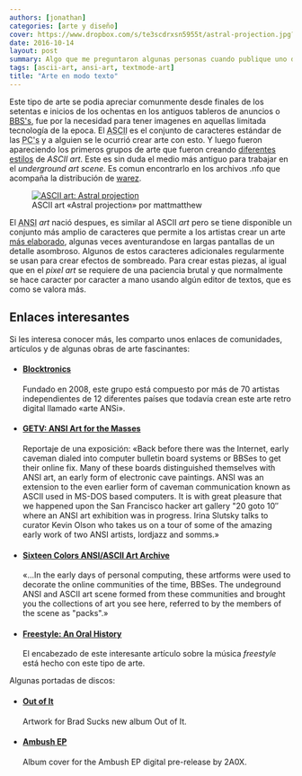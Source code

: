 ```yaml
---
authors: [jonathan]
categories: [arte y diseño]
cover: https://www.dropbox.com/s/te3scdrxsn5955t/astral-projection.jpg?raw=1
date: 2016-10-14
layout: post
summary: Algo que me preguntaron algunas personas cuando publique uno de mis dibujos fue, ¿que es el <i>ANSI art</i>? Tratare de explicarlo, pero para entenderlo mejor explicare un poco de historia.
tags: [ascii-art, ansi-art, textmode-art]
title: "Arte en modo texto"
---
```


Este tipo de arte se podia apreciar comunmente desde finales de los setentas e inicios de los ochentas en los antiguos tableros de anuncios o [BBS's](https://es.wikipedia.org/wiki/Bulletin_Board_System), fue por la necesidad para tener imagenes en aquellas limitada tecnología de la epoca. El <abbr title="American Standard Code for Information Interchange">ASCII</abbr> es el conjunto de caracteres estándar de las <abbr title="Personal Computers">PC's</abbr> y a alguien se le ocurrió crear arte con esto. Y luego fueron apareciendo los primeros grupos de arte que fueron creando [diferentes estilos](http://www.roysac.com/roy-sac_styles_of_underground_text_art.html) de _ASCII art_. Este es sin duda el medio más antiguo para trabajar en el _underground art scene_. Es comun encontrarlo en los archivos .nfo que acompaña la distribución de [warez](https://es.wikipedia.org/wiki/Warez).

<figure class="media-right-xs-6 media-right-sm-4">
	<a href="https://www.instagram.com/p/BHc9sH8BAPh/" target="_blank">
		<img src="https://www.dropbox.com/s/te3scdrxsn5955t/astral-projection.jpg?raw=1" alt="ASCII art: Astral projection">
	</a>
	<figcaption>ASCII art «Astral projection» por mattmatthew</figcaption>
</figure>

El <abbr title="American National Standards Institute">ANSI</abbr> _art_ nació despues, es similar al ASCII _art_ pero se tiene disponible un conjunto más amplio de caracteres que permite a los artistas crear un arte [más elaborado](https://www.youtube.com/watch?v=cmaK57M7ZV8&start=254), algunas veces aventurandose en largas pantallas de un detalle asombroso. Algunos de estos caracteres adicionales regularmente se usan para crear efectos de sombreado. Para crear estas piezas, al igual que en el _pixel art_ se requiere de una paciencia brutal y que normalmente se hace caracter por caracter a mano usando algún editor de textos, que es como se valora más.

<!-- <div class="row gutters-half">
	<div class="col">
		<figure>
			<a href="https://www.instagram.com/p/BHc9sH8BAPh/" target="_blank">
				<img src="https://www.dropbox.com/s/te3scdrxsn5955t/astral-projection.jpg?raw=1" alt="ASCII art: Astral projection">
			</a>
			<figcaption>ASCII art «Astral projection» por mattmatthew</figcaption>
		</figure>
	</div>
	<div class="col">
		<figure>
			<a href="http://blocktronics.org/thomas-carli-jarlier/" target="_blank">
				<img src="https://www.dropbox.com/s/0snxtzwdiqik6zn/thomas-carli-jarlier.ans_-612x764.png?raw=1" alt="ANSI art: thomas-carli-jarlier">
			</a>
			<figcaption>ANSI art «thomas-carli-jarlier»</figcaption>
		</figure>
	</div>
</div> -->

<!-- ## ANSI art

Nació a finales de 1980 y fue desarrollado para ofrecer un formato común para la visualización de gráficos en los BBS's. Esto fue lo que realmente hizo que la comunidad comenzara. Utilizandose para decorar los programas de MS-DOS y BBSes. La popularidad del arte <abbr title="American National Standards Institute">ANSI</abbr> creció cuando en 1986 Ian E. Davis lanzó la aplicación [TheDraw](https://en.wikipedia.org/wiki/TheDraw), que no sólo facilitó enormemente la edición de arte ANSI, sino que también contenía una amplia variedad de fuentes y configuraciones.

El ANSI _art_ es similar al ASCII _art_, pero esta construido por un conjunto de 256 caracteres. La fuente más utilizada es la [IBM Code Page 437](https://es.wikipedia.org/wiki/P%C3%A1gina_de_c%C3%B3digos_437) en modo texto 80x25, también denominada fuente OEM o [ASCII extendido](https://es.wikipedia.org/wiki/ASCII_extendido). El conjunto de caracteres extendido permite a los artistas crear «bloques de arte» con caracteres. Algunos de estos caracteres regularmente se usan para crear efectos de sombreado, ya que permite al artista mezclar los colores del primer y segundo plano.

Una típica paleta consiste de 16 colores y 8 colores de fondo. Debido a que muchos artistas encontraron los 8 colores de fondo demasiado limitados, ampliaron el espectro de colores de fondo para que coincidan con los colores de primer plano, son conocidos como «colores iCE».

Al principio los artistas dibujaban logos y simples letras. Pero a medida que pasaba el tiempo, los artistas comenzaron a hacer [dibujos más complejos][dibujos-mas-complejos], aventurandose en largas pantallas de un detalle asombroso. Los artistas se inspiraban de los cómics o muchas veces creaban arte original. Para crear estos dibujos, al igual que en el _pixel art_ se requiere de una paciencia brutal y que normalmente se hace caracter por caracter a mano usando algún editor de textos, que es como se valora más. -->

## Enlaces interesantes

Si les interesa conocer más, les comparto unos enlaces de comunidades, artículos y de algunas obras de arte fascinantes:

-   #### [Blocktronics](http://blocktronics.org/)

    Fundado en 2008, este grupo está compuesto por más de 70 artistas independientes de 12 diferentes países que todavía crean este arte retro digital llamado «arte ANSi».

-   #### [GETV: ANSI Art for the Masses](https://www.youtube.com/watch?v=r_cYOi3pnhA)
    Reportaje de una exposición: «Back before there was the Internet, early caveman dialed into computer bulletin board systems or BBSes to get their online fix. Many of these boards distinguished themselves with ANSI art, an early form of electronic cave paintings. ANSI was an extension to the even earlier form of caveman communication known as ASCII used in MS-DOS based computers. It is with great pleasure that we happened upon the San Francisco hacker art gallery "20 goto 10″ where an ANSI art exhibition was in progress. Irina Slutsky talks to curator Kevin Olson who takes us on a tour of some of the amazing early work of two ANSI artists, lordjazz and somms.»
-   #### [Sixteen Colors ANSI/ASCII Art Archive](http://sixteencolors.net/)
    «...In the early days of personal computing, these artforms were used to decorate the online communities of the time, BBSes. The undeground ANSI and ASCII art scene formed from these communities and brought you the collections of art you see here, referred to by the members of the scene as "packs".»
-   #### [Freestyle: An Oral History](http://daily.redbullmusicacademy.com/specials/freestyle-oral-history/)
    El encabezado de este interesante artículo sobre la música <i>freestyle</i> está hecho con este tipo de arte.

Algunas portadas de discos:

-   #### [Out of It](http://bym.deviantart.com/art/Out-of-It-142468746)
    Artwork for Brad Sucks new album Out of It.
-   #### [Ambush EP](https://www.instagram.com/p/7hCvilnayk/)
    Album cover for the Ambush EP digital pre-release by 2A0X.

[bbs]: https://es.wikipedia.org/wiki/Bulletin_Board_System
[warez]: https://es.wikipedia.org/wiki/Warez
[dibujos-mas-complejos]: https://www.youtube.com/watch?v=cmaK57M7ZV8&start=254
